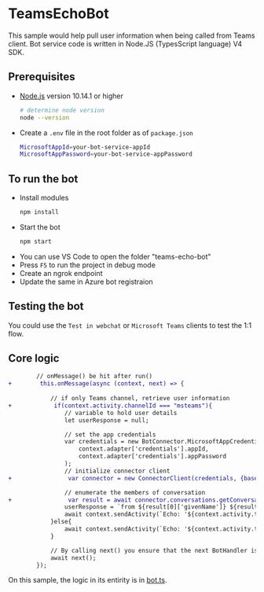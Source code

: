 # TeamsEchoBot

This sample would help pull user information when being called from Teams client. Bot service code is written in Node.JS (TypesScript language) V4 SDK.

## Prerequisites

- [Node.js](https://nodejs.org) version 10.14.1 or higher
    ```bash
    # determine node version
    node --version
    ```
- Create a `.env` file in the root folder as of `package.json`
    ```bash
    MicrosoftAppId=your-bot-service-appId
    MicrosoftAppPassword=your-bot-service-appPassword
    ```

## To run the bot

- Install modules
    ```bash
    npm install
    ```
- Start the bot
    ```bash
    npm start
    ```
- You can use VS Code to open the folder "teams-echo-bot"
- Press `F5` to run the project in debug mode
- Create an ngrok endpoint
- Update the same in Azure bot registraion 


## Testing the bot

You could use the `Test in webchat` or `Microsoft Teams` clients to test the 1:1 flow.


## Core logic

```diff
        // onMessage() be hit after run()
+        this.onMessage(async (context, next) => {
        
            // if only Teams channel, retrieve user information
+            if(context.activity.channelId === "msteams"){
                // variable to hold user details
                let userResponse = null;

                // set the app credentials
                var credentials = new BotConnector.MicrosoftAppCredentials(
                    context.adapter['credentials'].appId,
                    context.adapter['credentials'].appPassword
                );
                // initialize connector client
+                var connector = new ConnectorClient(credentials, {baseUri: context.activity.serviceUrl});

                // enumerate the members of conversation
+                var result = await connector.conversations.getConversationMembers(context.activity.conversation.id);
                userResponse = `from ${result[0]['givenName']} ${result[0]['surname']} with ${result[0]['email']}`;
                await context.sendActivity(`Echo: '${context.activity.text}' .. ${userResponse}`);
            }else{
                await context.sendActivity(`Echo: '${context.activity.text}'`);
            }

            // By calling next() you ensure that the next BotHandler is run.
            await next();
        });
```

On this sample, the logic in its entirity is in [bot.ts](https://github.com/PurnaChandraPanda/BotWithUserProfileInTeams/blob/master/ts/teams-echo-bot/src/bot.ts#L13).